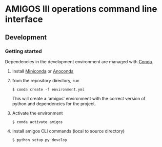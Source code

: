 # AMIGOS III operations command line interface

## Development

### Getting started

Dependencies in the development environment are managed with [Conda](https://docs.conda.io/en/latest/index.html).

1. Install [Miniconda](https://docs.conda.io/en/latest/miniconda.html) or [Anoconda](https://www.anaconda.com/distribution/)
1. from the repository directory, run


    ```
    $ conda create -f environment.yml
    ```

    This will create a 'amigos' environment with the correct version of python and dependencies for the project.

1. Activate the environment

    ```
    $ conda activate amigos
    ```

1. Install amigos CLI commands (local to source directory)

    ```
    $ python setup.py develop
    ```
